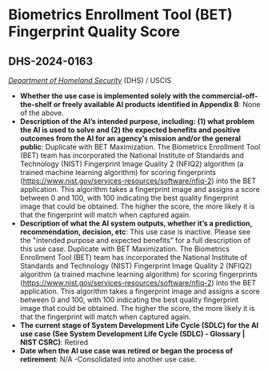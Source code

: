 # Biometrics Enrollment Tool (BET) Fingerprint Quality Score
## DHS-2024-0163
_[Department of Homeland Security](<../3_agency/Department of Homeland Security.md>)_ (DHS) / USCIS


+ **Whether the use case is implemented solely with the commercial-off-the-shelf or freely available AI products identified in Appendix B**: None of the above.
+ **Description of the AI’s intended purpose, including: (1) what problem the AI is used to solve and (2) the expected benefits and positive outcomes from the AI for an agency’s mission and/or the general public**: Duplicate with BET Maximization. The Biometrics Enrollment Tool (BET) team has incorporated the National Institute of Standards and Technology (NIST) Fingerprint Image Quality 2 (NFIQ2) algorithm (a trained machine learning algorithm) for scoring fingerprints (https://www.nist.gov/services-resources/software/nfiq-2) into the BET application. This algorithm takes a fingerprint image and assigns a score between 0 and 100, with 100 indicating the best quality fingerprint image that could be obtained. The higher the score, the more likely it is that the fingerprint will match when captured again.
+ **Description of what the AI system outputs, whether it’s a prediction, recommendation, decision, etc**: This use case is inactive. Please see the "intended purpose and expected benefits" for a full description of this use case.
Duplicate with BET Maximization. The Biometrics Enrollment Tool (BET) team has incorporated the National Institute of Standards and Technology (NIST) Fingerprint Image Quality 2 (NFIQ2) algorithm (a trained machine learning algorithm) for scoring fingerprints (https://www.nist.gov/services-resources/software/nfiq-2) into the BET application. This algorithm takes a fingerprint image and assigns a score between 0 and 100, with 100 indicating the best quality fingerprint image that could be obtained. The higher the score, the more likely it is that the fingerprint will match when captured again. 
+ **The current stage of System Development Life Cycle (SDLC) for the AI use case (See System Development Life Cycle (SDLC) - Glossary | NIST CSRC)**: Retired
+ **Date when the AI use case was retired or began the process of retirement**: N/A -Consolidated into another use case.